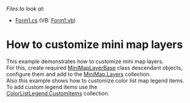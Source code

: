 <!-- default file list -->
*Files to look at*:

* [Form1.cs](./CS/MiniMapLayers/Form1.cs) (VB: [Form1.vb](./VB/MiniMapLayers/Form1.vb))
<!-- default file list end -->
# How to customize mini map layers


This example demonstrates how to customize mini map layers.<br />For this, create required <a href="https://documentation.devexpress.com/#WindowsForms/clsDevExpressXtraMapMiniMapLayerBasetopic">MiniMapLayerBase</a> class descendant objects, configure them and add to the <a href="https://documentation.devexpress.com/#WindowsForms/DevExpressXtraMapMiniMap_Layerstopic">MiniMap.Layers</a> collection.<br />Also this example shows how to customize color list map legend items. <br />To add custom legend items use the <a href="https://documentation.devexpress.com/#WindowsForms/DevExpressXtraMapColorListLegend_CustomItemstopic">ColorListLegend.CustomItems</a> collection.

<br/>


